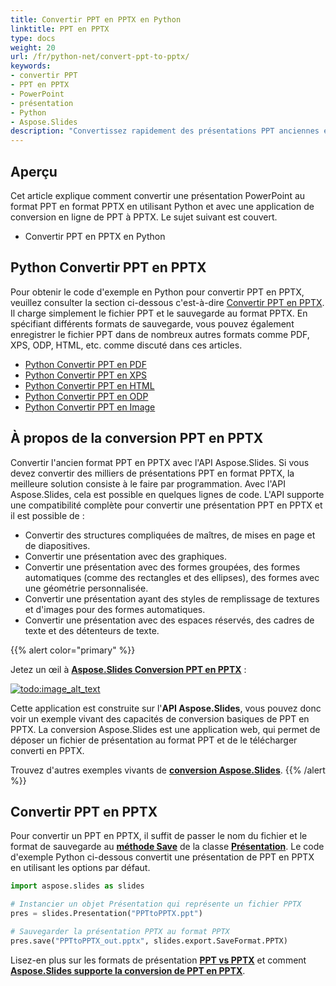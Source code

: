 ```yaml
---
title: Convertir PPT en PPTX en Python
linktitle: PPT en PPTX
type: docs
weight: 20
url: /fr/python-net/convert-ppt-to-pptx/
keywords:
- convertir PPT
- PPT en PPTX
- PowerPoint
- présentation
- Python
- Aspose.Slides
description: "Convertissez rapidement des présentations PPT anciennes en PPTX modernes en Python avec Aspose.Slides — tutoriel clair, exemples de code gratuits, sans dépendance à Microsoft Office."
---
```


## **Aperçu**

Cet article explique comment convertir une présentation PowerPoint au format PPT en format PPTX en utilisant Python et avec une application de conversion en ligne de PPT à PPTX. Le sujet suivant est couvert.

- Convertir PPT en PPTX en Python

## **Python Convertir PPT en PPTX**

Pour obtenir le code d'exemple en Python pour convertir PPT en PPTX, veuillez consulter la section ci-dessous c'est-à-dire [Convertir PPT en PPTX](#convert-ppt-to-pptx). Il charge simplement le fichier PPT et le sauvegarde au format PPTX. En spécifiant différents formats de sauvegarde, vous pouvez également enregistrer le fichier PPT dans de nombreux autres formats comme PDF, XPS, ODP, HTML, etc. comme discuté dans ces articles.

- [Python Convertir PPT en PDF](https://docs.aspose.com/slides/python-net/convert-powerpoint-to-pdf/)
- [Python Convertir PPT en XPS](https://docs.aspose.com/slides/python-net/convert-powerpoint-to-xps/)
- [Python Convertir PPT en HTML](https://docs.aspose.com/slides/python-net/convert-powerpoint-to-html/)
- [Python Convertir PPT en ODP](https://docs.aspose.com/slides/python-net/save-presentation/)
- [Python Convertir PPT en Image](https://docs.aspose.com/slides/python-net/convert-powerpoint-to-png/)

## **À propos de la conversion PPT en PPTX**
Convertir l'ancien format PPT en PPTX avec l'API Aspose.Slides. Si vous devez convertir des milliers de présentations PPT en format PPTX, la meilleure solution consiste à le faire par programmation. Avec l'API Aspose.Slides, cela est possible en quelques lignes de code. L'API supporte une compatibilité complète pour convertir une présentation PPT en PPTX et il est possible de :

- Convertir des structures compliquées de maîtres, de mises en page et de diapositives.
- Convertir une présentation avec des graphiques.
- Convertir une présentation avec des formes groupées, des formes automatiques (comme des rectangles et des ellipses), des formes avec une géométrie personnalisée.
- Convertir une présentation ayant des styles de remplissage de textures et d'images pour des formes automatiques.
- Convertir une présentation avec des espaces réservés, des cadres de texte et des détenteurs de texte.

{{% alert color="primary" %}} 

Jetez un œil à [**Aspose.Slides Conversion PPT en PPTX**](https://products.aspose.app/slides/conversion/ppt-to-pptx) :

[](https://products.aspose.app/slides/conversion/ppt-to-pptx)

[![todo:image_alt_text](ppt-to-pptx.png)](https://products.aspose.app/slides/conversion/ppt-to-pptx)

Cette application est construite sur l'**API Aspose.Slides**, vous pouvez donc voir un exemple vivant des capacités de conversion basiques de PPT en PPTX. La conversion Aspose.Slides est une application web, qui permet de déposer un fichier de présentation au format PPT et de le télécharger converti en PPTX.

Trouvez d'autres exemples vivants de [**conversion Aspose.Slides**](https://products.aspose.app/slides/conversion/).
{{% /alert %}} 


## **Convertir PPT en PPTX**
Pour convertir un PPT en PPTX, il suffit de passer le nom du fichier et le format de sauvegarde au [**méthode Save**](https://reference.aspose.com/slides/python-net/aspose.slides/presentation/) de la classe [**Présentation**](https://reference.aspose.com/slides/python-net/aspose.slides/presentation/). Le code d'exemple Python ci-dessous convertit une présentation de PPT en PPTX en utilisant les options par défaut.

```py
import aspose.slides as slides

# Instancier un objet Présentation qui représente un fichier PPTX
pres = slides.Presentation("PPTtoPPTX.ppt")

# Sauvegarder la présentation PPTX au format PPTX
pres.save("PPTtoPPTX_out.pptx", slides.export.SaveFormat.PPTX)
```



Lisez-en plus sur les formats de présentation [**PPT vs PPTX**](/slides/fr/python-net/ppt-vs-pptx/) et comment [**Aspose.Slides supporte la conversion de PPT en PPTX**](/slides/fr/python-net/convert-ppt-to-pptx/).